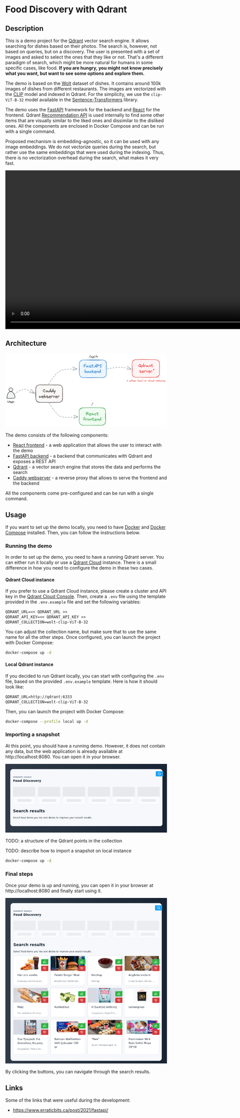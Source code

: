 # Food Discovery with Qdrant

## Description

This is a demo project for the [Qdrant](https://qdrant.tech) vector search engine. It 
allows searching for dishes based on their photos. The search is, however, not based on
queries, but on a discovery. The user is presented with a set of images and asked to 
select the ones that they like or not. That's a different paradigm of search, which 
might be more natural for humans in some specific cases, like food. **If you are hungry, 
you might not know precisely what you want, but want to see some options and explore 
them.**

The demo is based on the [Wolt](https://wolt.com/) dataset of dishes. It contains 
around 100k images of dishes from different restaurants. The images are vectorized with
the [CLIP](https://openai.com/blog/clip/) model and indexed in Qdrant. For the 
simplicity, we use the `clip-ViT-B-32` model available in the 
[Sentence-Transformers](https://www.sbert.net/examples/applications/image-search/README.html)
library.

The demo uses the [FastAPI](https://fastapi.tiangolo.com/) framework for the backend and 
[React](https://reactjs.org/) for the frontend. Qdrant [Recommendation API](
https://qdrant.tech/documentation/concepts/search/#recommendation-api) 
is used internally to find some other items that are visually similar to the liked ones 
and dissimilar to the disliked ones. All the components are enclosed in Docker Compose
and can be run with a single command.

Proposed mechanism is embedding-agnostic, so it can be used with any image embeddings.
We do not vectorize queries during the search, but rather use the same embeddings that
were used during the indexing. Thus, there is no vectorization overhead during the 
search, what makes it very fast.

<video src="images/food-discovery-demo.mp4" width="990"></video>

## Architecture

![Architecture diagram](images/architecture-diagram.png)

The demo consists of the following components:
- [React frontend](/frontend) - a web application that allows the user to interact with the demo
- [FastAPI backend](/backend) - a backend that communicates with Qdrant and exposes a REST API
- [Qdrant](https://qdrant.tech/) - a vector search engine that stores the data and performs the search
- [Caddy webserver](https://caddyserver.com/) - a reverse proxy that allows to serve the frontend and the backend

All the components come pre-configured and can be run with a single command. 

## Usage

If you want to set up the demo locally, you need to have [Docker](https://www.docker.com/)
and [Docker Compose](https://docs.docker.com/compose/) installed. Then, you can follow 
the instructions below.

### Running the demo

In order to set up the demo, you need to have a running Qdrant server. You can either
run it locally or use a [Qdrant Cloud](https://cloud.qdrant.io/) instance. There is a
small difference in how you need to configure the demo in these two cases.

#### Qdrant Cloud instance

If you prefer to use a Qdrant Cloud instance, please create a cluster and API key in
the [Qdrant Cloud Console](https://cloud.qdrant.io). Then, create a `.env` file using
the template provided in the `.env.example` file and set the following variables:

```dotenv
QDRANT_URL=<< QDRANT_URL >>
QDRANT_API_KEY=<< QDRANT_API_KEY >>
QDRANT_COLLECTION=wolt-clip-ViT-B-32
```

You can adjust the collection name, but make sure that to use the same name for all
the other steps. Once configured, you can launch the project with Docker Compose:

```bash
docker-compose up -d
```

#### Local Qdrant instance

If you decided to run Qdrant locally, you can start with configuring the `.env` file, 
based on the provided `.env.example` template. Here is how it should look like:

```dotenv
QDRANT_URL=http://qdrant:6333
QDRANT_COLLECTION=wolt-clip-ViT-B-32
```

Then, you can launch the project with Docker Compose:

```bash
docker-compose --profile local up -d
```

### Importing a snapshot

At this point, you should have a running demo. However, it does not contain any data,
but the web application is already available at http://localhost:8080. You can open it
in your browser.

![Empty demo](images/empty-demo.png)

TODO: a structure of the Qdrant points in the collection

TODO: describe how to import a snapshot on local instance

```bash
docker-compose up -d
```

### Final steps

Once your demo is up and running, you can open it in your browser at 
http://localhost:8080 and finally start using it.

![Working demo](images/working-demo.png)

By clicking the buttons, you can navigate through the search results.

## Links

Some of the links that were useful during the development:

- https://www.erraticbits.ca/post/2021/fastapi/
